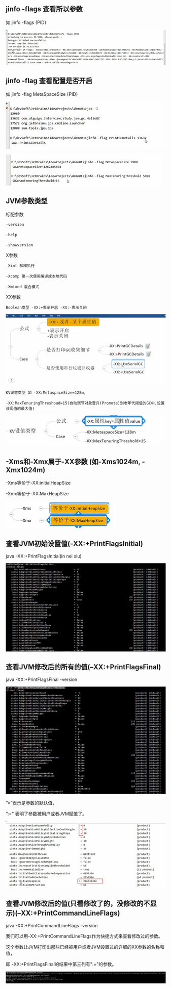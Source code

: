 jinfo -flags 查看所以参数
---

如 jinfo -flags {PID}

![img_82.png](img_82.png)


jinfo -flag 查看配置是否开启
---

如 jinfo -flag MetaSpaceSize {PID}

![img_78.png](img_78.png)

![img_81.png](img_81.png)

JVM参数类型
---

标配参数

    -version

    -help

    -showversion 
X参数

    -Xint 解释执行

    -Xcomp 第一次使用编译成本地代码

    -Xmixed 混合模式

XX参数

    Boolean类型 -XX:+表示开启 -XX:-表示关闭

![img_79.png](img_79.png)

    KV设置类型 如 -XX:MetaspaceSize=128m,

    -XX:MaxTenuringThreshoud=15(自动调节对象晋升(Promote)到老年代阈值的GC中,设置该阈值的最大值)

![img_80.png](img_80.png)

-Xms和-Xmx属于-XX参数 (如-Xms1024m, -Xmx1024m)
---

-Xms等价于-XX:initialHeapSize

-Xmx等价于-XX:MaxHeapSize

![img_83.png](img_83.png)

查看JVM初始设置值(-XX:+PrintFlagsInitial)
---

java -XX:+PrintFlagsInitial(in nei xiu)

![img_84.png](img_84.png)

查看JVM修改后的所有的值(–XX:+PrintFlagsFinal)
---
java -XX:+PrintFlagsFinal -version

![img_85.png](img_85.png)

”=”表示是参数的默认值，

”:=” 表明了参数被用户或者JVM赋值了。

![img_86.png](img_86.png)

查看JVM修改后的值(只看修改了的，没修改的不显示)(–XX:+PrintCommandLineFlags)
---

java -XX:+PrintCommandLineFlags -version

我们可以用-XX:+PrintCommandLineFlags作为快捷方式来查看修改过的参数。

这个参数让JVM打印出那些已经被用户或者JVM设置过的详细的XX参数的名称和值，

即 -XX:+PrintFlagsFinal的结果中第三列有":="的参数。

![img_87.png](img_87.png)
